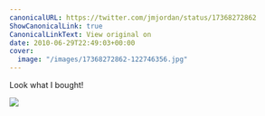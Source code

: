 ```yaml
---
canonicalURL: https://twitter.com/jmjordan/status/17368272862
ShowCanonicalLink: true
CanonicalLinkText: View original on
date: 2010-06-29T22:49:03+00:00
cover:
  image: "/images/17368272862-122746356.jpg"
---
```

Look what I bought!

![](/images/17368272862-122746356.jpg)